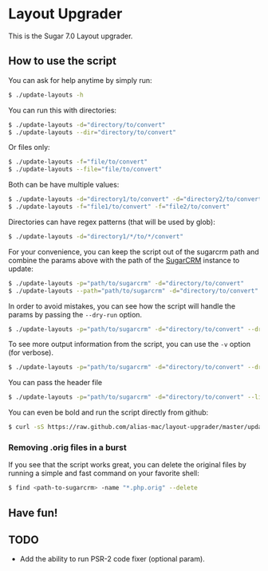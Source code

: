 # Layout Upgrader

This is the Sugar 7.0 Layout upgrader.

## How to use the script

You can ask for help anytime by simply run:
```bash
$ ./update-layouts -h
```

You can run this with directories:

```bash
$ ./update-layouts -d="directory/to/convert"
$ ./update-layouts --dir="directory/to/convert"
```

Or files only:

```bash
$ ./update-layouts -f="file/to/convert"
$ ./update-layouts --file="file/to/convert"
```

Both can be have multiple values:

```bash
$ ./update-layouts -d="directory1/to/convert" -d="directory2/to/convert"
$ ./update-layouts -f="file1/to/convert" -f="file2/to/convert"
```

Directories can have regex patterns (that will be used by glob):

```bash
$ ./update-layouts -d="directory1/*/to/*/convert"
```

For your convenience, you can keep the script out of the sugarcrm path and
combine the params above with the path of the [SugarCRM][SugarCRM] instance to
update:

```bash
$ ./update-layouts -p="path/to/sugarcrm" -d="directory/to/convert"
$ ./update-layouts --path="path/to/sugarcrm" -d="directory/to/convert"
```

In order to avoid mistakes, you can see how the script will handle the params
by passing the `--dry-run` option.

```bash
$ ./update-layouts -p="path/to/sugarcrm" -d="directory/to/convert" --dry-run
```

To see more output information from the script, you can use the `-v` option
(for verbose).

```bash
$ ./update-layouts -p="path/to/sugarcrm" -d="directory/to/convert" --dry-run -v
```

You can pass the header file
```bash
$ ./update-layouts -p="path/to/sugarcrm" -d="directory/to/convert" --license=path/to/license/file
```

You can even be bold and run the script directly from github:

```bash
$ curl -sS https://raw.github.com/alias-mac/layout-upgrader/master/update-layouts | php -- --path="path/to/sugarcrm" -f="clients/base/layouts/activities/activities.php" --dry-run -v
```

### Removing .orig files in a burst

If you see that the script works great, you can delete the original files by
running a simple and fast command on your favorite shell:

```bash
$ find <path-to-sugarcrm> -name "*.php.orig" --delete
```

## Have fun!

## TODO

- Add the ability to run PSR-2 code fixer (optional param).

[SugarCRM]: http://www.sugarcrm.com/
